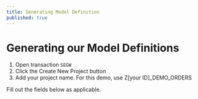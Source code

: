 ```yaml
---
title: Generating Model Definition
published: true
---
```


# Generating our Model Definitions

1. Open transaction `SEGW`
1. Click the Create New Project button
1. Add your project name. For this demo, use Z[your ID]_DEMO_ORDERS

Fill out the fields below as applicable.


